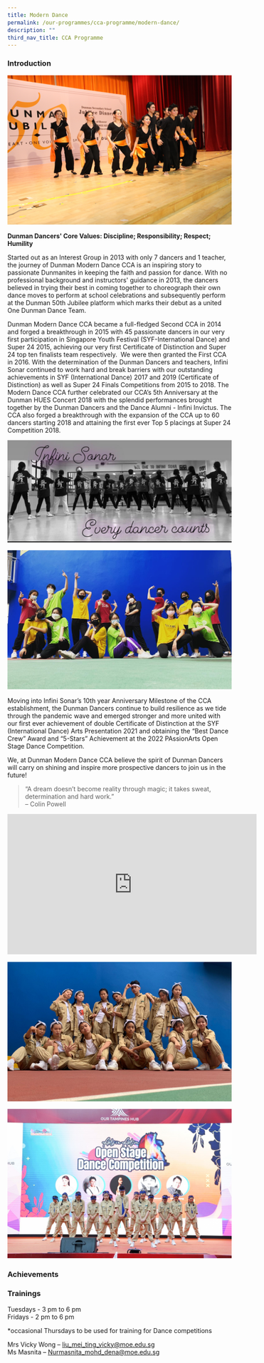 ```yaml
---
title: Modern Dance
permalink: /our-programmes/cca-programme/modern-dance/
description: ""
third_nav_title: CCA Programme
---
```

### Introduction

![](/images/CCA%20Photos/Modern%20Dance/dance%20jubilee%201.jpg)

**Dunman Dancers' Core Values: Discipline; Responsibility; Respect; Humility**

Started out as an Interest Group in 2013 with only 7 dancers and 1 teacher, the journey of Dunman Modern Dance CCA is an inspiring story to passionate Dunmanites in keeping the faith and passion for dance. With no professional background and instructors' guidance in 2013, the dancers believed in trying their best in coming together to choreograph their own dance moves to perform at school celebrations and subsequently perform at the Dunman 50th Jubilee platform which marks their debut as a united One Dunman Dance Team.
  
Dunman Modern Dance CCA became a full-fledged Second CCA in 2014 and forged a breakthrough in 2015 with 45 passionate dancers in our very first participation in Singapore Youth Festival (SYF-International Dance) and Super 24 2015, achieving our very first Certificate of Distinction and Super 24 top ten finalists team respectively.  We were then granted the First CCA in 2016. With the determination of the Dunman Dancers and teachers, Infini Sonar continued to work hard and break barriers with our outstanding achievements in SYF (International Dance) 2017 and 2019 (Certificate of Distinction) as well as Super 24 Finals Competitions from 2015 to 2018. The Modern Dance CCA further celebrated our CCA’s 5th Anniversary at the Dunman HUES Concert 2018 with the splendid performances brought together by the Dunman Dancers and the Dance Alumni - Infini Invictus. The CCA also forged a breakthrough with the expansion of the CCA up to 60 dancers starting 2018 and attaining the first ever Top 5 placings at Super 24 Competition 2018.

![](/images/CCA%20Photos/Modern%20Dance/Infini%20Sonar_Every%20Dancer%20Counts.jpg)

![](/images/CCA%20Photos/Modern%20Dance/Infini_Sonar.jpeg)

Moving into Infini Sonar’s 10th year Anniversary Milestone of the CCA establishment, the Dunman Dancers continue to build resilience as we tide through the pandemic wave and emerged stronger and more united with our first ever achievement of double Certificate of Distinction at the SYF (International Dance) Arts Presentation 2021 and obtaining the “Best Dance Crew” Award and “5-Stars” Achievement at the 2022 PAssionArts Open Stage Dance Competition.

We, at Dunman Modern Dance CCA believe the spirit of Dunman Dancers will carry on shining and inspire more prospective dancers to join us in the future!

> “A dream doesn’t become reality through magic; it takes sweat, determination and hard work.” <br>– Colin Powell

<iframe width="560" height="315" src="https://www.youtube.com/embed/AW5uOJjDf-U" title="YouTube video player" frameborder="0" allow="accelerometer; autoplay; clipboard-write; encrypted-media; gyroscope; picture-in-picture" allowfullscreen></iframe>

![](/images/CCA%20Photos/Modern%20Dance/LCDC_01.jpeg)

![](/images/CCA%20Photos/Modern%20Dance/PassionArts.jpg)

### Achievements





### Trainings  

Tuesdays - 3 pm to 6 pm  
Fridays - 2 pm to 6 pm

\*occasional Thursdays to be used for training for Dance competitions

Mrs Vicky Wong – [liu\_mei\_ting\_vicky@moe.edu.sg](mailto:liu_mei_ting_vicky@moe.edu.sg)   
Ms Masnita – [Nurmasnita\_mohd\_dena@moe.edu.sg](mailto:Nurmasnita_mohd_dena@moe.edu.sg)
